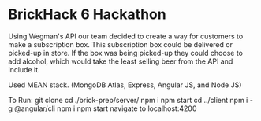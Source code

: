 # BrickHack 6 Hackathon
Using Wegman's API our team decided to create a way for customers to make a subscription box. This subscription box could be delivered or picked-up in store. If the box was being picked-up they could choose to add alcohol, which would take the least selling beer from the API and include it.  

Used MEAN stack. 
(MongoDB Atlas, 
Express, 
Angular JS, and
Node JS)


To Run:
git clone
cd ./brick-prep/server/ npm i npm start
cd ../client npm i -g @angular/cli npm i npm start
navigate to localhost:4200
